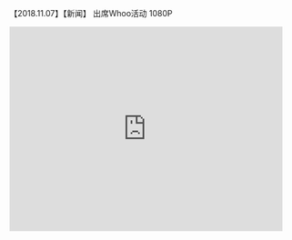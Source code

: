 【2018.11.07】【新闻】 出席Whoo活动 1080P       
<iframe width="480" height="360" src="http://t.cn/EAwoVsy?m=4304060377120518&u=3965220781" frameborder="0"> </iframe>
